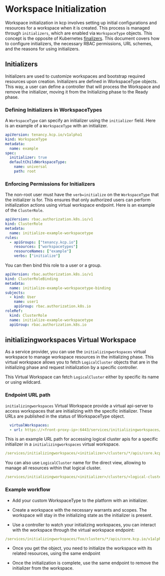 # Workspace Initialization

Workspace initialization in kcp involves setting up initial configurations and resources for a workspace when it is created. This process is managed through `initializers`, which are enabled via `WorkspaceType` objects. This concept is the opposite of Kubernetes [finalizers](https://kubernetes.io/docs/concepts/overview/working-with-objects/finalizers/). This document covers how to configure initializers, the necessary RBAC permissions, URL schemes, and the reasons for using initializers.

## Initializers

Initializers are used to customize workspaces and bootstrap required resources upon creation. Initializers are defined in WorkspaceType objects. This way, a user can define a controller that will process the Workspace and remove the initializer, moving it from the Initializing phase to the Ready phase.

### Defining Initializers in WorkspaceTypes

A `WorkspaceType` can specify an initializer using the `initializer` field. Here is an example of a `WorkspaceType` with an initializer.

```yaml
apiVersion: tenancy.kcp.io/v1alpha1
kind: WorkspaceType
metadata:
  name: example
spec:
  initializer: true
  defaultChildWorkspaceType:
    name: universal
    path: root
```

### Enforcing Permissions for Initializers

The non-root user must have the `verb=initialize` on the `WorkspaceType` that the initializer is for. This ensures that only authorized users can perform initialization actions using virtual workspace endpoint. Here is an example of the `ClusterRole`.

```yaml
apiVersion: rbac.authorization.k8s.io/v1
kind: ClusterRole
metadata:
  name: initialize-example-workspacetype
rules:
  - apiGroups: ["tenancy.kcp.io"]
    resources: ["workspacetypes"]
    resourceNames: ["example"]
    verbs: ["initialize"]
```
You can then bind this role to a user or a group.

```yaml
apiVersion: rbac.authorization.k8s.io/v1
kind: ClusterRoleBinding
metadata:
  name: initialize-example-workspacetype-binding
subjects:
  - kind: User
    name: user1
    apiGroup: rbac.authorization.k8s.io
roleRef:
  kind: ClusterRole
  name: initialize-example-workspacetype
  apiGroup: rbac.authorization.k8s.io
```

## initializingworkspaces Virtual Workspace

As a service provider, you can use the `initializingworkspaces` virtual workspace to manage workspace resources in the initializing phase. This virtual workspace allows you to fetch `LogicalCluster` objects that are in the initializing phase and request initialization by a specific controller.

This Virtual Workspace can fetch `LogicalCluster` either by specific its name or using wildcard.

### Endpoint URL path

`initializingworkspaces` Virtual Workspace provide a virtual api-server to access workspaces that are initializing with the specific initializer. These URLs are published in the status of WorkspaceType object.


```yaml
  virtualWorkspaces:
  - url: https://<front-proxy-ip>:6443/services/initializingworkspaces/<initializer>
```

This is an example URL path for accessing logical cluster apis for a specific initializer in a `initializingworkspaces` virtual workspace.

```yaml
/services/initializingworkspaces/<initializer>/clusters/*/apis/core.kcp.io/v1alpha1/logicalclusters
```

You can also use `LogicalCluster` name for the direct view, allowing to manage all resources within that logical cluster.

```yaml
/services/initializingworkspaces/<initializer>/clusters/<logical-cluster-name>/apis/core.kcp.io/v1alpha1/logicalclusters
```

### Example workflow

* Add your custom WorkspaceType to the platform with an initializer.

* Create a workspace with the necessary warrants and scopes. The workspace will stay in the initializing state as the initializer is present.

* Use a controller to watch your initializing workspaces, you can interact with the workspace through the virtual workspace endpoint:

```yaml
/services/initializingworkspaces/foo/clusters/*/apis/core.kcp.io/v1alpha1/logicalclusters
```
* Once you get the object, you need to initialize the workspace with its related resources, using the same endpoint

* Once the initialization is complete, use the same endpoint to remove the initializer from the workspace.
